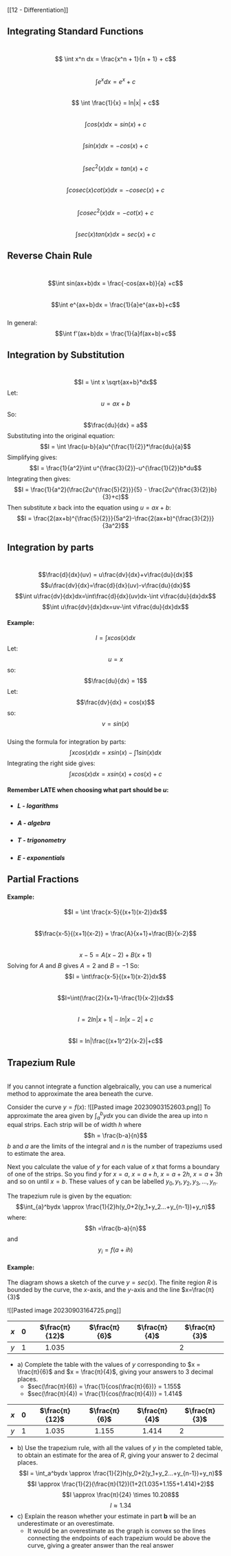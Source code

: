 [[12 - Differentiation]]
## Integrating Standard Functions
\
 $$ \int x^n dx = \frac{x^n + 1}{n + 1} + c$$
\
$$ \int e^x dx = e^x + c$$
\
$$ \int \frac{1}{x} = ln|x| + c$$
\
$$\int cos(x) dx = sin(x) +c$$
\
$$\int sin(x)dx=-cos(x)+c$$
\
$$\int sec^2(x)dx=tan(x)+c$$
\
$$\int cosec(x)cot(x)dx=-cosec(x)+c$$
\
$$\int cosec^2(x)dx = -cot(x)+c$$
\
$$\int sec(x)tan(x)dx = sec(x)+c$$
## Reverse Chain Rule
\
$$\int sin(ax+b)dx = \frac{-cos(ax+b)}{a} +c$$
\
$$\int e^{ax+b}dx = \frac{1}{a}e^{ax+b}+c$$
\
In general:
$$\int f'(ax+b)dx = \frac{1}{a}f(ax+b)+c$$

## Integration by Substitution

\
$$I = \int x \sqrt{ax+b}*dx$$
Let:$$u = ax+b$$
So: $$\frac{du}{dx} = a$$
Substituting into the original equation: $$I = \int \frac{u-b}{a}u^{\frac{1}{2}}*\frac{du}{a}$$
Simplifying gives: $$I = \frac{1}{a^2}\int u^{\frac{3}{2}}-u^{\frac{1}{2}}b*du$$
Integrating then gives: $$I = \frac{1}{a^2}(\frac{2u^{\frac{5}{2}}}{5} - \frac{2u^{\frac{3}{2}}b}{3}+c)$$
Then substitute $x$ back into the equation using $u=ax+b$: $$I = \frac{2(ax+b)^{\frac{5}{2}}}{5a^2}-\frac{2(ax+b)^{\frac{3}{2}}}{3a^2}$$
## Integration by parts
\
$$\frac{d}{dx}(uv) = u\frac{dv}{dx}+v\frac{du}{dx}$$
$$u\frac{dv}{dx}=\frac{d}{dx}(uv)-v\frac{du}{dx}$$
$$\int u\frac{dv}{dx}dx=\int\frac{d}{dx}(uv)dx-\int v\frac{du}{dx}dx$$
$$\int u\frac{dv}{dx}dx=uv-\int v\frac{du}{dx}dx$$
#### Example:
$$I = \int xcos(x)dx$$
Let: $$u=x$$ so: $$\frac{du}{dx} = 1$$
Let: $$\frac{dv}{dx} = cos(x)$$ so: $$v = sin(x)$$
\
Using the formula for integration by parts: $$\int xcos(x)dx = xsin(x) - \int 1sin(x)dx$$
Integrating the right side gives: $$\int xcos(x)dx = xsin(x)+cos(x)+c$$
#### Remember LATE when choosing what part should be $u$:
- ##### L - logarithms
- ##### A - algebra
- ##### T - trigonometry
- ##### E - exponentials

## Partial Fractions

#### Example:
$$I = \int \frac{x-5}{(x+1)(x-2)}dx$$
\
$$\frac{x-5}{(x+1)(x-2)} = \frac{A}{x+1}+\frac{B}{x-2}$$
\
$$x-5 = A(x-2) + B(x+1)$$
Solving for $A$ and $B$ gives $A = 2$ and $B = -1$
So: $$I = \int\frac{x-5}{(x+1)(x-2)}dx$$
\
$$I=\int(\frac{2}{x+1}-\frac{1}{x-2})dx$$
\
$$I = 2ln|x+1|-ln|x-2|+c$$
\
$$I = ln|\frac{(x+1)^2}{x-2}|+c$$
## Trapezium Rule
\
If you cannot integrate a function algebraically, you can use a numerical method to approximate the area beneath the curve.

Consider the curve $y=f(x)$: 
![[Pasted image 20230903152603.png]]
To approximate the area given by $\int_{a}^bydx$ you can divide the area up into n equal strips. Each strip will be of width $h$ where $$h = \frac{b-a}{n}$$
$b$ and $a$ are the limits of the integral and $n$ is the number of trapeziums used to estimate the area.

Next you calculate the value of $y$ for each value of $x$ that forms a boundary of one of the strips. So you find $y$ for $x=a$, $x = a +h$, $x = a + 2h$, $x = a + 3h$ and so on until $x=b$. These values of y can be labelled $y_0, y_1, y_2, y_3,..., y_n$.

The trapezium rule is given by the equation: $$\int_{a}^bydx \approx \frac{1}{2}h(y_0+2(y_1+y_2...+y_{n-1})+y_n)$$
where: $$h =\frac{b-a}{n}$$
and $$y_i=f(a+ih)$$

#### Example:
The diagram shows a sketch of the curve $y=sec(x)$. The finite region $R$ is bounded by the curve, the $x$-axis, and the $y$-axis and the line $x=\frac{π}{3}$

![[Pasted image 20230903164725.png]]

| $x$ | 0 | $\frac{π}{12}$ | $\frac{π}{6}$ | $\frac{π}{4}$ | $\frac{π}{3}$ |
| - | - | :-: | - | -  | - | 
| $y$ | 1 | 1.035 | | | 2|

- a) Complete the table with the values of $y$ corresponding to $x = \frac{π}{6}$ and $x = \frac{π}{4}$, giving your answers to 3 decimal places.
	- $sec(\frac{π}{6}) = \frac{1}{cos(\frac{π}{6})} = 1.155$
	- $sec(\frac{π}{4}) = \frac{1}{cos(\frac{π}{4})} = 1.414$

| $x$ | 0 | $\frac{π}{12}$ | $\frac{π}{6}$ | $\frac{π}{4}$ | $\frac{π}{3}$ |
| - | - | :-: | :-: | :-:  | - | 
| $y$ | 1 | 1.035 |1.155 | 1.414 | 2|

- b) Use the trapezium rule, with all the values of $y$ in the completed table, to obtain an estimate for the area of $R$, giving your answer to 2 decimal places.
	$$I = \int_a^bydx \approx \frac{1}{2}h(y_0+2(y_1+y_2...+y_{n-1})+y_n)$$
	$$I \approx \frac{1}{2}(\frac{π}{12})(1+2(1.035+1.155+1.414)+2)$$
	$$I \approx \frac{π}{24} \times 10.208$$
	$$I \approx 1.34$$
- c) Explain the reason whether your estimate in part **b** will be an underestimate or an overestimate.
	- It would be an overestimate as the graph is convex so the lines connecting the endpoints of each trapezium would be above the curve, giving a greater answer than the real answer